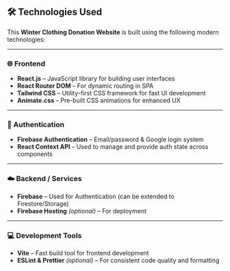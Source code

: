 ## 🛠️ Technologies Used

This **Winter Clothing Donation Website** is built using the following modern technologies:

---

### 🌐 Frontend

- **React.js** – JavaScript library for building user interfaces  
- **React Router DOM** – For dynamic routing in SPA  
- **Tailwind CSS** – Utility-first CSS framework for fast UI development  
- **Animate.css** – Pre-built CSS animations for enhanced UX  

---

### 🔐 Authentication

- **Firebase Authentication** – Email/password & Google login system  
- **React Context API** – Used to manage and provide auth state across components  

---

### ☁️ Backend / Services

- **Firebase** – Used for Authentication (can be extended to Firestore/Storage)  
- **Firebase Hosting** *(optional)* – For deployment  

---

### 💻 Development Tools

- **Vite** – Fast build tool for frontend development  
- **ESLint & Prettier** *(optional)* – For consistent code quality and formatting  
